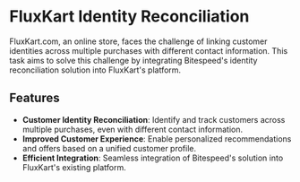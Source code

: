 # FluxKart Identity Reconciliation

FluxKart.com, an online store, faces the challenge of linking customer identities across multiple purchases with different contact information. This task aims to solve this challenge by integrating Bitespeed's identity reconciliation solution into FluxKart's platform.

## Features

- **Customer Identity Reconciliation**: Identify and track customers across multiple purchases, even with different contact information.
- **Improved Customer Experience**: Enable personalized recommendations and offers based on a unified customer profile.
- **Efficient Integration**: Seamless integration of Bitespeed's solution into FluxKart's existing platform.
